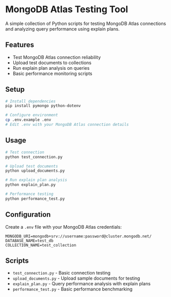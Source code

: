 # MongoDB Atlas Testing Tool

A simple collection of Python scripts for testing MongoDB Atlas connections and analyzing query performance using explain plans.

## Features

- Test MongoDB Atlas connection reliability
- Upload test documents to collections
- Run explain plan analysis on queries
- Basic performance monitoring scripts

## Setup

```bash
# Install dependencies
pip install pymongo python-dotenv

# Configure environment
cp .env.example .env
# Edit .env with your MongoDB Atlas connection details
```

## Usage

```bash
# Test connection
python test_connection.py

# Upload test documents
python upload_documents.py

# Run explain plan analysis
python explain_plan.py

# Performance testing
python performance_test.py
```

## Configuration

Create a `.env` file with your MongoDB Atlas credentials:

```
MONGODB_URI=mongodb+srv://username:password@cluster.mongodb.net/
DATABASE_NAME=test_db
COLLECTION_NAME=test_collection
```

## Scripts

- `test_connection.py` - Basic connection testing
- `upload_documents.py` - Upload sample documents for testing
- `explain_plan.py` - Query performance analysis with explain plans
- `performance_test.py` - Basic performance benchmarking
